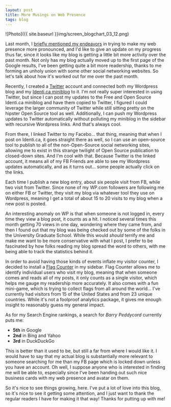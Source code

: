 ```yaml
---
layout: post
title: More Musings on Web Presence
tags: blog
---
```

![Photo]({{ site.baseurl }}img/screen_blogchart_03_12.png)

Last month, I <a href="http://isharacomix.org/2012/02/17/whats-up-with-ranking">briefly mentioned my endeavors</a> in trying to make my web presence more pronounced, and I'd like to give an update on my progress thus far, since it looks like my blog is getting a little bit more activity over the past month. Not only has my blog actually moved up to the first page of the Google results, I've been getting quite a bit more readership, thanks to me forming an unholy union with some other social networking websites. So let's talk about how it's worked out for me over the past month.

Recently, I created a <a href="http://twitter.com/isharacomix">Twitter</a> account and connected both my Wordpress blog and my <a href="http://identi.ca/isharacomix">Identi.ca miniblog</a> to it. I'm not really super interested in using Twitter, but since I can post my updates to the Free and Open Source Identi.ca miniblog and have them copied to Twitter, I figured I could leverage the larger community of Twitter while still sitting pretty on the hipster Open Source tool as well. Additionally, I can push my Wordpress updates to Twitter automatically without polluting my miniblog in the sidebar with recursive Wordpress links. And that's always cool.

From there, I linked Twitter to my Facebo... that thing, meaning that when I post on Identi.ca, it goes straight there as well, so I can use an open-source tool to publish to all of the non-Open-Source social networking sites, allowing me to exist in this strange twilight of Open Source publication to closed-down sites. And I'm cool with that. Because Twitter is the linked account, it means all of my FB Friends are able to see my Wordpress updates automatically, and as it turns out... some people actually click on the links.

Each time I publish a new blog entry, about six people visit from FB, while two visit from Twitter. Since none of my WP.com followers are following me on either FB or Twitter, they visit my blog via whatever tool they use on Wordpress, meaning I get a total of about 15 to 20 visits to my blog when a new post is posted.

An interesting anomaly on WP is that when someone is not logged in, every time they view a blog post, it counts as a hit. I noticed several times this month getting 70 views in one day, wondering where they came from, and then I found out that my blog was being checked out by some of the folks in the University Graduate School. While this would <em>should</em> terrify me and make me want to be more conservative with what I post, I prefer to be fascinated by how folks reading my blog spread the word to others, with me being able to track the statistics behind it.

In order to avoid having those kinds of events inflate my visitor counter, I decided to install a <a href="http://flagcounter.com">Flag Counter</a> in my sidebar. Flag Counter allows me to identify individual users who visit my blog, meaning that when someone comes and reads all of my posts, it only counts as a single visitor, which helps me gauge my readership more accurately. It also comes with a fun mini-game, which is trying to collect flags from all around the world... I've currently had visitors from 15 of the United States and from 23 unique countries. While it's not a foolproof analytics package, it gives me enough insight to reasonably guess my general impact.

As for my Search Engine rankings, a search for <em>Barry Peddycord</em> currently puts me:

 * **5th** in Google
 * **2nd** in Bing and Yahoo
 * **3rd** in DuckDuckGo

This is better than it used to be, but still a far from where I would like it. I would have to say that my actual blog is substantially more relevant to someone searching for me than my FB page which is locked down unless you have an account. Oh well, I suppose anyone who is interested in finding me will be able to, especially since I've been handing out such nice business cards with my web presence and avatar on them.

So it's nice to see things growing, here. I've put a lot of love into this blog, so it's nice to see it getting some attention, and I just want to thank the regular readers I have for making it that way! Thanks for putting up with me!

